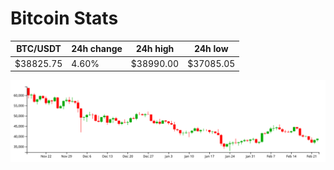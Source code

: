 # Bitcoin Stats

BTC/USDT|24h change|24h high|24h low|
|---|---|---|---|
|$38825.75|4.60%|$38990.00|$37085.05|

<img src="./chart.svg">
